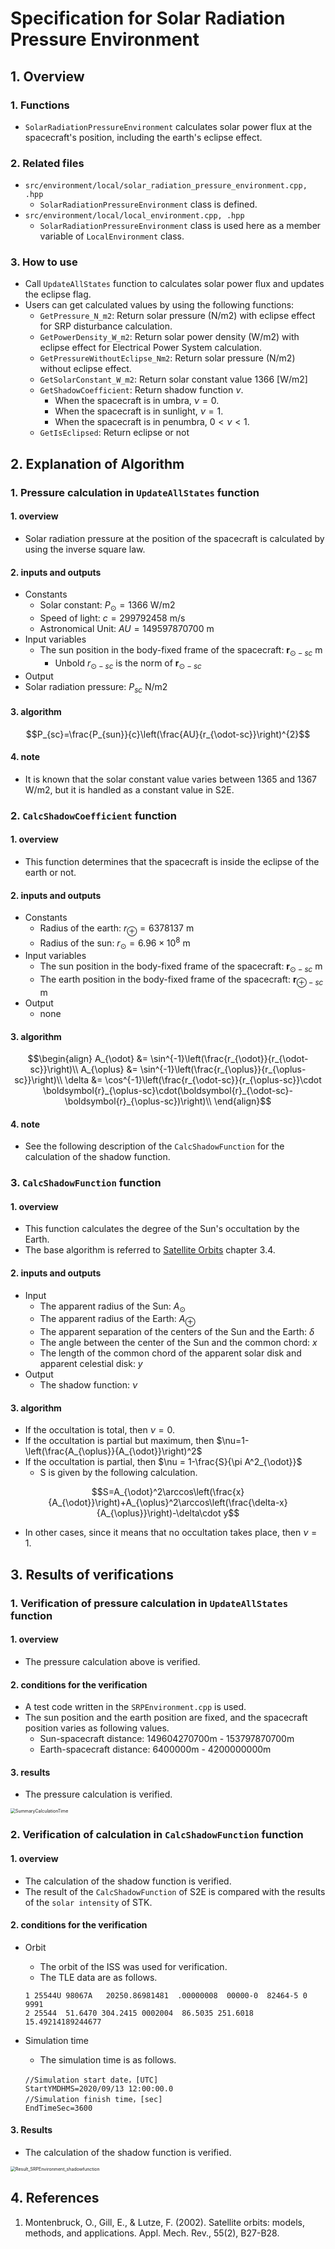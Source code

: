 # Specification for Solar Radiation Pressure Environment

## 1.  Overview

### 1. Functions
- `SolarRadiationPressureEnvironment` calculates solar power flux at the spacecraft's position, including the earth's eclipse effect.

### 2. Related files
- `src/environment/local/solar_radiation_pressure_environment.cpp, .hpp`
  - `SolarRadiationPressureEnvironment` class is defined. 
- `src/environment/local/local_environment.cpp, .hpp`
  - `SolarRadiationPressureEnvironment` class is used here as a member variable of `LocalEnvironment` class.

### 3. How to use
- Call `UpdateAllStates` function to calculates solar power flux and updates the eclipse flag.
- Users can get calculated values by using the following functions:
  - `GetPressure_N_m2`: Return solar pressure (N/m2) with eclipse effect for SRP disturbance calculation.
  - `GetPowerDensity_W_m2`: Return solar power density (W/m2) with eclipse effect for Electrical Power System calculation.
  - `GetPressureWithoutEclipse_Nm2`: Return solar pressure (N/m2) without eclipse effect.
  - `GetSolarConstant_W_m2`: Return solar constant value 1366 [W/m2]
  - `GetShadowCoefficient`: Return shadow function $\nu$.
    - When the spacecraft is in umbra, $\nu=0$.
    - When the spacecraft is in sunlight, $\nu=1$.
    - When the spacecraft is in penumbra, $0<\nu<1$.
  - `GetIsEclipsed`: Return eclipse or not

   
## 2. Explanation of Algorithm
### 1. Pressure calculation in `UpdateAllStates` function

#### 1. overview
- Solar radiation pressure at the position of the spacecraft is calculated by using the inverse square law.

#### 2. inputs and outputs
- Constants
  - Solar constant: $P_{\odot} = 1366$ W/m2
  - Speed of light: $c = 299792458$ m/s
  - Astronomical Unit: $AU = 149597870700$ m
- Input variables
  -  The sun position in the body-fixed frame of the spacecraft: $\boldsymbol{r}_{\odot-sc}$ m
      -  Unbold $r_{\odot-sc}$ is the norm of $\boldsymbol{r}_{\odot-sc}$
- Output
- Solar radiation pressure: $P_{sc}$ N/m2

#### 3. algorithm
```math
P_{sc}=\frac{P_{sun}}{c}\left(\frac{AU}{r_{\odot-sc}}\right)^{2}
```

#### 4. note
- It is known that the solar constant value varies between 1365 and 1367 W/m2, but it is handled as a constant value in S2E. 

### 2. `CalcShadowCoefficient` function
#### 1. overview
- This function determines that the spacecraft is inside the eclipse of the earth or not.

#### 2. inputs and outputs
- Constants
  - Radius of the earth: $r_{\oplus}=6378137$ m
  - Radius of the sun: $r_{\odot}=6.96\times10^{8}$ m
- Input variables
  - The sun position in the body-fixed frame of the spacecraft: $\boldsymbol{r}_{\odot-sc}$ m
  - The earth position in the body-fixed frame of the spacecraft: $\boldsymbol{r}_{\oplus-sc}$ m
- Output
  - none

#### 3. algorithm
```math
\begin{align}
A_{\odot} &= \sin^{-1}\left(\frac{r_{\odot}}{r_{\odot-sc}}\right)\\
A_{\oplus} &= \sin^{-1}\left(\frac{r_{\oplus}}{r_{\oplus-sc}}\right)\\
\delta &= \cos^{-1}\left(\frac{r_{\odot-sc}}{r_{\oplus-sc}}\cdot \boldsymbol{r}_{\oplus-sc}\cdot(\boldsymbol{r}_{\odot-sc}-\boldsymbol{r}_{\oplus-sc})\right)\\
\end{align}
```

#### 4. note
- See the following description of the `CalcShadowFunction` for the calculation of the shadow function.

### 3. `CalcShadowFunction` function
#### 1. overview
- This function calculates the degree of the Sun's occultation by the Earth.
- The base algorithm is referred to [Satellite Orbits](https://www.springer.com/jp/book/9783540672807) chapter 3.4. 

#### 2. inputs and outputs
- Input
  - The apparent radius of the Sun: $A_{\odot}$
  - The apparent radius of the Earth: $A_{\oplus}$
  - The apparent separation of the centers of the Sun and the Earth: $\delta$
  - The angle between the center of the Sun and the common chord: $x$
  - The length of the common chord of the apparent solar disk and apparent celestial disk: $y$
- Output
  - The shadow function: $\nu$

#### 3. algorithm
- If the occultation is total, then $\nu=0$.
- If the occultation is partial but maximum, then $\nu=1-\left(\frac{A_{\oplus}}{A_{\odot}}\right)^2$
- If the occultation is partial, then $\nu = 1-\frac{S}{\pi A^2_{\odot}}$
  - S is given by the following calculation.

```math
S=A_{\odot}^2\arccos\left(\frac{x}{A_{\odot}}\right)+A_{\oplus}^2\arccos\left(\frac{\delta-x}{A_{\oplus}}\right)-\delta\cdot y
```
- In other cases, since it means that no occultation takes place, then $\nu=1$.


## 3. Results of verifications

### 1. Verification of pressure calculation in `UpdateAllStates` function
#### 1. overview
- The pressure calculation above is verified.

#### 2. conditions for the verification
- A test code written in the `SRPEnvironment.cpp` is used.
- The sun position and the earth position are fixed, and the spacecraft position varies as following values.
  - Sun-spacecraft distance: 149604270700m - 153797870700m
  - Earth-spacecraft distance: 6400000m - 4200000000m

#### 3. results
- The pressure calculation is verified.

<img src="./figs/Result_SRP_calculation.JPG" alt="SummaryCalculationTime" style="zoom: 50%;" />

### 2. Verification of calculation in `CalcShadowFunction` function
#### 1. overview
- The calculation of the shadow function is verified.
- The result of the `CalcShadowFunction` of S2E is compared with the results of the `solar intensity` of STK.

#### 2. conditions for the verification
- Orbit
  - The orbit of the ISS was used for verification.
  - The TLE data are as follows.
  ```
  1 25544U 98067A   20250.86981481  .00000008  00000-0  82464-5 0  9991
  2 25544  51.6470 304.2415 0002004  86.5035 251.6018 15.49214189244677
  ```

- Simulation time
  - The simulation time is as follows.
  ```
  //Simulation start date，[UTC]
  StartYMDHMS=2020/09/13 12:00:00.0
  //Simulation finish time，[sec]
  EndTimeSec=3600
  ```

#### 3. Results
- The calculation of the shadow function is verified.
<img src="./figs/Result_SRPEnvironment_shadowfunction.jpg" alt="Result_SRPEnvironment_shadowfunction" style="zoom: 50%;" />


## 4. References
1. Montenbruck, O., Gill, E., & Lutze, F. (2002). Satellite orbits: models, methods, and applications. Appl. Mech. Rev., 55(2), B27-B28.

